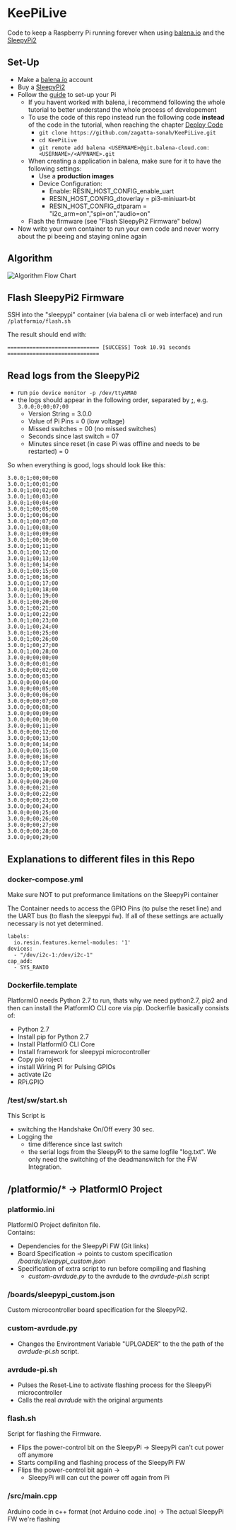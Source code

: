 # KeePiLive
Code to keep a Raspberry Pi running forever when using [balena.io](https://www.balena.io/) and the [SleepyPi2](https://spellfoundry.com/product/sleepy-pi-2/)

## Set-Up
 * Make a [balena.io](https://www.balena.io/) account
 * Buy a [SleepyPi2](https://spellfoundry.com/product/sleepy-pi-2/)
 * Follow the [guide](https://www.balena.io/docs/learn/getting-started/raspberrypi3/python/) to set-up your Pi
   * If you havent worked with balena, i recommend following the whole tutorial to better understand the whole process of developement
   * To use the code of this repo instead run the following code **instead** of the code in the tutorial, when reaching the chapter [Deploy Code](https://www.balena.io/docs/learn/getting-started/raspberrypi3/python/#deploy-code)
     * `git clone https://github.com/zagatta-sonah/KeePiLive.git`
     * `cd KeePiLive`
     * `git remote add balena <USERNAME>@git.balena-cloud.com:<USERNAME>/<APPNAME>.git`
   * When creating a application in balena, make sure for it to have the following settings:
     * Use a **production images**
     * Device Configuration:
       * Enable: RESIN_HOST_CONFIG_enable_uart
       * RESIN_HOST_CONFIG_dtoverlay = pi3-miniuart-bt
       * RESIN_HOST_CONFIG_dtparam = "i2c_arm=on","spi=on","audio=on"
   * Flash the firmware (see "Flash SleepyPi2 Firmware" below)
 * Now write your own container to run your own code and never worry about the pi beeing and staying online again

## Algorithm
![Algorithm Flow Chart](https://github.com/zagatta-sonah/KeePiLive/blob/master/sleepypi/doc/SleepyPi_v3.jpg)


## Flash SleepyPi2 Firmware
SSH into the "sleepypi" container (via balena cli or web interface) and run `/platformio/flash.sh`

The result should end with:  
```
============================= [SUCCESS] Took 10.91 seconds =============================
```

## Read logs from the SleepyPi2
 * run `pio device monitor -p /dev/ttyAMA0`
 * the logs should appear in the following order, separated by **;**, e.g. `3.0.0;0;00;07;00`
   * Version String = 3.0.0
   * Value of Pi Pins = 0 (low voltage)
   * Missed switches = 00 (no missed switches)
   * Seconds since last switch = 07
   * Minutes since reset (in case Pi was offline and needs to be restarted) = 0

So when everything is good, logs should look like this:
```
3.0.0;1;00;00;00
3.0.0;1;00;01;00
3.0.0;1;00;02;00
3.0.0;1;00;03;00
3.0.0;1;00;04;00
3.0.0;1;00;05;00
3.0.0;1;00;06;00
3.0.0;1;00;07;00
3.0.0;1;00;08;00
3.0.0;1;00;09;00
3.0.0;1;00;10;00
3.0.0;1;00;11;00
3.0.0;1;00;12;00
3.0.0;1;00;13;00
3.0.0;1;00;14;00
3.0.0;1;00;15;00
3.0.0;1;00;16;00
3.0.0;1;00;17;00
3.0.0;1;00;18;00
3.0.0;1;00;19;00
3.0.0;1;00;20;00
3.0.0;1;00;21;00
3.0.0;1;00;22;00
3.0.0;1;00;23;00
3.0.0;1;00;24;00
3.0.0;1;00;25;00
3.0.0;1;00;26;00
3.0.0;1;00;27;00
3.0.0;1;00;28;00
3.0.0;0;00;00;00
3.0.0;0;00;01;00
3.0.0;0;00;02;00
3.0.0;0;00;03;00
3.0.0;0;00;04;00
3.0.0;0;00;05;00
3.0.0;0;00;06;00
3.0.0;0;00;07;00
3.0.0;0;00;08;00
3.0.0;0;00;09;00
3.0.0;0;00;10;00
3.0.0;0;00;11;00
3.0.0;0;00;12;00
3.0.0;0;00;13;00
3.0.0;0;00;14;00
3.0.0;0;00;15;00
3.0.0;0;00;16;00
3.0.0;0;00;17;00
3.0.0;0;00;18;00
3.0.0;0;00;19;00
3.0.0;0;00;20;00
3.0.0;0;00;21;00
3.0.0;0;00;22;00
3.0.0;0;00;23;00
3.0.0;0;00;24;00
3.0.0;0;00;25;00
3.0.0;0;00;26;00
3.0.0;0;00;27;00
3.0.0;0;00;28;00
3.0.0;0;00;29;00
```

## Explanations to different files in this Repo

### docker-compose.yml
Make sure NOT to put preformance limitations on the SleepyPi container  

The Container needs to access the GPIO Pins (to pulse the reset line) and the UART bus (to flash the sleepypi fw). If all of these settings are actually necessary is not yet determined.

```
labels:
  io.resin.features.kernel-modules: '1'
devices:
  - "/dev/i2c-1:/dev/i2c-1"
cap_add:
  - SYS_RAWIO
```

### Dockerfile.template
PlatformIO needs Python 2.7 to run, thats why we need python2.7, pip2 and then can install the PlatformIO CLI core via pip.
Dockerfile basically consists of:

 * Python 2.7
 * Install pip for Python 2.7
 * Install PlatformIO CLI Core
 * Install framework for sleepypi microcontroller
 * Copy pio roject
 * install Wiring Pi for Pulsing GPIOs
 * activate i2c
 * RPi.GPIO

### /test/sw/start.sh
This Script is
 * switching the Handshake On/Off every 30 sec.  
 * Logging the
    * time difference since last switch
    * the serial logs from the SleepyPi
to the same logfile "log.txt". We only need the switching of the deadmanswitch for the FW Integration.

## /platformio/* -> PlatformIO Project

### platformio.ini
PlatformIO Project definiton file.  
Contains:
 * Dependencies for the SleepyPi FW (Git links)
 * Board Specification -> points to custom specification */boards/sleepypi_custom.json*
 * Specification of extra script to run before compiling and flashing
   * *custom-avrdude.py* to the avrdude to the *avrdude-pi.sh* script

### /boards/sleepypi_custom.json
Custom microcontroller board specification for the SleepyPi2.

### custom-avrdude.py
 * Changes the Environtment Variable "UPLOADER" to the the path of the *avrdude-pi.sh* script.

### avrdude-pi.sh
 * Pulses the Reset-Line to activate flashing process for the SleepyPi microcontroller
 * Calls the real *avrdude* with the original arguments

### flash.sh
Script for flashing the Firmware.
 * Flips the power-control bit on the SleepyPi -> SleepyPi can't cut power off anymore
 * Starts compiling and flashing process of the SleepyPi FW
 * Flips the power-control bit again ->
   * SleepyPi will can cut the power off again from Pi

### /src/main.cpp
Arduino code in c++ format (not Arduino code .ino)
-> The actual SleepyPi FW we're flashing
